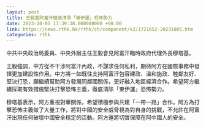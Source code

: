```yaml
---
layout: post
title: 王毅冀阿富汗徹底清除「東伊運」恐怖勢力
date: 2023-10-05 17:39:38.000000000 +08:00
link: https://news.rthk.hk/rthk/ch/component/k2/1721652-20231005.htm
categories: rthk
---
```


中共中央政治局委員、中央外辦主任王毅會見阿富汗臨時政府代理外長穆塔基。

王毅強調，中方從不干涉阿富汗內政，不謀求任何私利，期待阿方在國際事務中發揮更加建設性作用。中方將一如既往支持阿富汗包容建政、溫和施政、睦鄰友好、堅決打恐，願繼續幫助阿方發展同鄰國關係，更好融入地區經濟合作。希望阿方繼續採取有效措施堅決打擊恐怖主義，徹底清除「東伊運」恐怖勢力。

穆塔基表示，阿方重視對華關係，希望積極參與共建「一帶一路」合作。阿方為打擊恐怖主義做了大量工作，將對中國的安全威脅視為對自身的挑戰，不允許在阿富汗出現任何破壞中國安全穩定的活動。阿方還將切實保障在阿中國人的安全。

